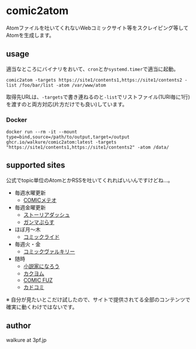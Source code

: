 # comic2atom

Atomファイルを吐いてくれないWebコミックサイト等をスクレイピング等してAtomを生成します。

## usage

適当なところにバイナリをおいて、`cron`とか`systemd.timer`で適当に起動。

`comic2atom -targets https://site1/contents1,https://site1/contents2 -list /foo/bar/list -atom /var/www/atom`

取得先URLは、`-targets`で書き連ねるのと`-list`でリストファイル(1URI毎に1行)を渡すのと両方対応(片方だけでも良い)しています。

### Docker

`docker run --rm -it --mount type=bind,source=/path/to/output,target=/output ghcr.io/walkure/comic2atom:latest -targets "https://site1/contents1,https://site1/contents2" -atom /data/`

## supported sites

公式でtopic単位のAtomとかRSSを吐いてくれればいいんですけどね…。

- 毎週水曜更新
  - [COMICメテオ](https://comic-meteor.jp/)
- 毎週金曜更新
  - [ストーリアダッシュ](https://storia.takeshobo.co.jp/)
  - [ガンマぷらす](https://gammaplus.takeshobo.co.jp/)
- ほぼ月～木
  - [コミックライド](https://www.comicride.jp/)
- 毎週火・金
  - [コミックヴァルキリー](https://www.comic-valkyrie.com/)
- 随時
  - [小説家になろう](https://syosetu.com/)
  - [カクヨム](https://kakuyomu.jp/)
  - [COMIC FUZ](https://comic-fuz.com/)
  - [カドコミ](https://comic-walker.com/)

※ 自分が見たいとこだけ試したので、サイトで提供されてる全部のコンテンツで確実に動くわけではないです。

## author

walkure at 3pf.jp
